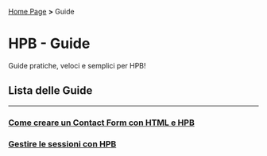 [Home Page](https://dev.hpbdev.cf/) **>** Guide

# HPB - Guide

Guide pratiche, veloci e semplici per HPB!

## Lista delle Guide

***

### [Come creare un Contact Form con HTML e HPB](https://dev.hpbdev.cf/guide/amp/contactform)
### [Gestire le sessioni con HPB](https://dev.hpbdev.cf/guifr/amp/sessioni)
